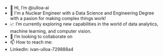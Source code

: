 - 👋 Hi, I’m @iulloa-ai
- 👀 I'm a Nuclear Engineer with a Data Science and Engineering Degree with a pasion for making complex things work!
- 📈 I’m currently exploring new capabilities in the world of data analytics, machine learning, and computer vision.
- 💞️ I’m looking to collaborate on 
- 📫 How to reach me: 
-   LinkedIn: ivan-ulloa-729888a4

<!---
iulloa-ai/iulloa-ai is a ✨ special ✨ repository because its `README.md` (this file) appears on your GitHub profile.
You can click the Preview link to take a look at your changes.
--->
